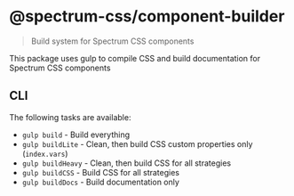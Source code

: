 # @spectrum-css/component-builder

> Build system for Spectrum CSS components

This package uses gulp to compile CSS and build documentation for Spectrum CSS components

## CLI

The following tasks are available:

- `gulp build` - Build everything
- `gulp buildLite` - Clean, then build CSS custom properties only (`index.vars`)
- `gulp buildHeavy` - Clean, then build CSS for all strategies
- `gulp buildCSS` - Build CSS for all strategies
- `gulp buildDocs` - Build documentation only
